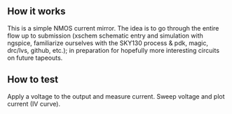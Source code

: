 <!---

This file is used to generate your project datasheet. Please fill in the information below and delete any unused
sections.

You can also include images in this folder and reference them in the markdown. Each image must be less than
512 kb in size, and the combined size of all images must be less than 1 MB.
-->

## How it works

This is a simple NMOS current mirror. The idea is to go through the entire flow up to submission (xschem schematic entry and simulation with ngspice, familiarize ourselves with the SKY130 process & pdk, magic, drc/lvs, github, etc.); in preparation for hopefully more interesting circuits on future tapeouts.

## How to test

Apply a voltage to the output and measure current. Sweep voltage and plot current (IV curve).
